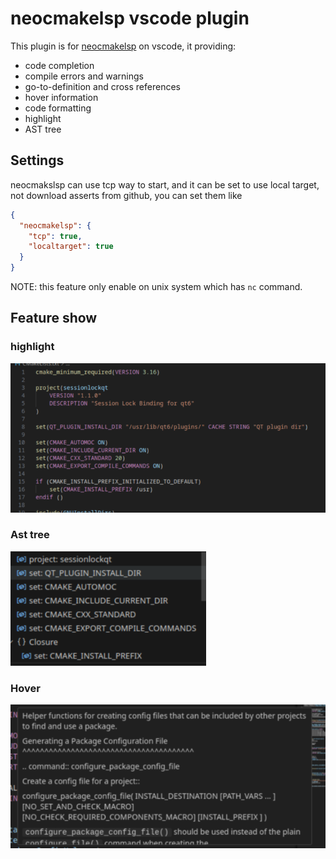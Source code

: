 # neocmakelsp vscode plugin

This plugin is for [neocmakelsp](https://github.com/Decodetalkers/neocmakelsp) on vscode, it providing:

 - code completion
 - compile errors and warnings
 - go-to-definition and cross references
 - hover information
 - code formatting
 - highlight
 - AST tree

## Settings

neocmakslsp can use tcp way to start, and it can be set to use local target, not download asserts from github, you can set them like

```json
{
  "neocmakelsp": {
    "tcp": true,
    "localtarget": true
  }
}
```

NOTE: this feature only enable on unix system which has `nc` command.

## Feature show

### highlight

![highlight](./images/highlight.png)

### Ast tree

![ast](./images/ast.png)

### Hover

![hover](./images/hover.png)

